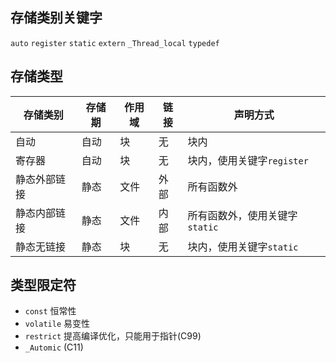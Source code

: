 ## 存储类别关键字
`auto` `register` `static` `extern` `_Thread_local` `typedef`

## 存储类型
存储类别|存储期|作用域|链接|声明方式
------|------|-----|----|------
自动|自动|块|无|块内
寄存器|自动|块|无|块内，使用关键字`register`
静态外部链接|静态|文件|外部|所有函数外
静态内部链接|静态|文件|内部|所有函数外，使用关键字`static`
静态无链接|静态|块|无|块内，使用关键字`static`

## 类型限定符
- `const` 恒常性
- `volatile` 易变性
- `restrict` 提高编译优化，只能用于指针(C99)
- `_Automic` (C11)